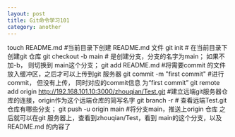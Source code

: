 ```yaml
---
layout: post
title: Git命令学习101
category: another
---
```


touch README.md  #当前目录下创建 README.md 文件
git init  # 在当前目录下创建git 仓库
git checkout -b  main # 是创建分支，分支的名字为main； 如果不加-b， 则切换到 main这个分支；
git add README.md  #将需要commit 的文件放入缓冲区，之后才可以上传到git 服务器
git commit -m "first commit"  #进行commit， 但没有上传， 同时对应的commit信息
为“first commit”
git remote add origin http://192.168.101.10:3000/zhouqian/Test.git  #建立远端git服务器仓库的连接，origin作为这个远端仓库的简写名字
git branch -r  # 查看远端Test.git 仓库有哪些分支；
git push -u  origin main #将分支main，推送上origin 仓库
之后就可以在git 服务器上，查看到zhouqian/Test，看到 main的这个分支，以及README.md 的内容了
